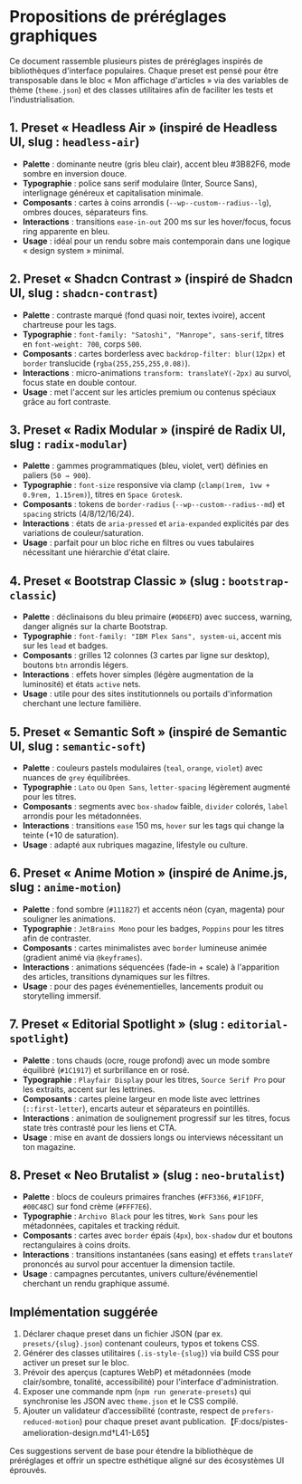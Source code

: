 # Propositions de préréglages graphiques

Ce document rassemble plusieurs pistes de préréglages inspirés de bibliothèques d'interface populaires. Chaque preset est pensé pour être transposable dans le bloc « Mon affichage d'articles » via des variables de thème (`theme.json`) et des classes utilitaires afin de faciliter les tests et l'industrialisation.

## 1. Preset « Headless Air » (inspiré de Headless UI, slug : `headless-air`)
- **Palette** : dominante neutre (gris bleu clair), accent bleu #3B82F6, mode sombre en inversion douce.
- **Typographie** : police sans serif modulaire (Inter, Source Sans), interlignage généreux et capitalisation minimale.
- **Composants** : cartes à coins arrondis (`--wp--custom--radius--lg`), ombres douces, séparateurs fins.
- **Interactions** : transitions `ease-in-out` 200 ms sur les hover/focus, focus ring apparente en bleu.
- **Usage** : idéal pour un rendu sobre mais contemporain dans une logique « design system » minimal.

## 2. Preset « Shadcn Contrast » (inspiré de Shadcn UI, slug : `shadcn-contrast`)
- **Palette** : contraste marqué (fond quasi noir, textes ivoire), accent chartreuse pour les tags.
- **Typographie** : `font-family: "Satoshi", "Manrope", sans-serif`, titres en `font-weight: 700`, corps `500`.
- **Composants** : cartes borderless avec `backdrop-filter: blur(12px)` et `border` translucide (`rgba(255,255,255,0.08)`).
- **Interactions** : micro-animations `transform: translateY(-2px)` au survol, focus state en double contour.
- **Usage** : met l'accent sur les articles premium ou contenus spéciaux grâce au fort contraste.

## 3. Preset « Radix Modular » (inspiré de Radix UI, slug : `radix-modular`)
- **Palette** : gammes programmatiques (bleu, violet, vert) définies en paliers (`50 → 900`).
- **Typographie** : `font-size` responsive via clamp (`clamp(1rem, 1vw + 0.9rem, 1.15rem)`), titres en `Space Grotesk`.
- **Composants** : tokens de `border-radius` (`--wp--custom--radius--md`) et `spacing` stricts (4/8/12/16/24).
- **Interactions** : états de `aria-pressed` et `aria-expanded` explicités par des variations de couleur/saturation.
- **Usage** : parfait pour un bloc riche en filtres ou vues tabulaires nécessitant une hiérarchie d'état claire.

## 4. Preset « Bootstrap Classic » (slug : `bootstrap-classic`)
- **Palette** : déclinaisons du bleu primaire (`#0D6EFD`) avec success, warning, danger alignés sur la charte Bootstrap.
- **Typographie** : `font-family: "IBM Plex Sans", system-ui`, accent mis sur les `lead` et badges.
- **Composants** : grilles 12 colonnes (3 cartes par ligne sur desktop), boutons `btn` arrondis légers.
- **Interactions** : effets hover simples (légère augmentation de la luminosité) et états `active` nets.
- **Usage** : utile pour des sites institutionnels ou portails d'information cherchant une lecture familière.

## 5. Preset « Semantic Soft » (inspiré de Semantic UI, slug : `semantic-soft`)
- **Palette** : couleurs pastels modulaires (`teal`, `orange`, `violet`) avec nuances de `grey` équilibrées.
- **Typographie** : `Lato` ou `Open Sans`, `letter-spacing` légèrement augmenté pour les titres.
- **Composants** : segments avec `box-shadow` faible, `divider` colorés, `label` arrondis pour les métadonnées.
- **Interactions** : transitions `ease` 150 ms, `hover` sur les tags qui change la teinte (+10 de saturation).
- **Usage** : adapté aux rubriques magazine, lifestyle ou culture.

## 6. Preset « Anime Motion » (inspiré de Anime.js, slug : `anime-motion`)
- **Palette** : fond sombre (`#111827`) et accents néon (cyan, magenta) pour souligner les animations.
- **Typographie** : `JetBrains Mono` pour les badges, `Poppins` pour les titres afin de contraster.
- **Composants** : cartes minimalistes avec `border` lumineuse animée (gradient animé via `@keyframes`).
- **Interactions** : animations séquencées (fade-in + scale) à l'apparition des articles, transitions dynamiques sur les filtres.
- **Usage** : pour des pages événementielles, lancements produit ou storytelling immersif.

## 7. Preset « Editorial Spotlight » (slug : `editorial-spotlight`)
- **Palette** : tons chauds (ocre, rouge profond) avec un mode sombre équilibré (`#1C1917`) et surbrillance en or rosé.
- **Typographie** : `Playfair Display` pour les titres, `Source Serif Pro` pour les extraits, accent sur les lettrines.
- **Composants** : cartes pleine largeur en mode liste avec lettrines (`::first-letter`), encarts auteur et séparateurs en pointillés.
- **Interactions** : animation de soulignement progressif sur les titres, focus state très contrasté pour les liens et CTA.
- **Usage** : mise en avant de dossiers longs ou interviews nécessitant un ton magazine.

## 8. Preset « Neo Brutalist » (slug : `neo-brutalist`)
- **Palette** : blocs de couleurs primaires franches (`#FF3366`, `#1F1DFF`, `#00C48C`) sur fond crème (`#FFF7E6`).
- **Typographie** : `Archivo Black` pour les titres, `Work Sans` pour les métadonnées, capitales et tracking réduit.
- **Composants** : cartes avec `border` épais (`4px`), `box-shadow` dur et boutons rectangulaires à coins droits.
- **Interactions** : transitions instantanées (sans easing) et effets `translateY` prononcés au survol pour accentuer la dimension tactile.
- **Usage** : campagnes percutantes, univers culture/événementiel cherchant un rendu graphique assumé.

## Implémentation suggérée
1. Déclarer chaque preset dans un fichier JSON (par ex. `presets/{slug}.json`) contenant couleurs, typos et tokens CSS.
2. Générer des classes utilitaires (`.is-style-{slug}`) via build CSS pour activer un preset sur le bloc.
3. Prévoir des aperçus (captures WebP) et métadonnées (mode clair/sombre, tonalité, accessibilité) pour l'interface d'administration.
4. Exposer une commande npm (`npm run generate-presets`) qui synchronise les JSON avec `theme.json` et le CSS compilé.
5. Ajouter un validateur d’accessibilité (contraste, respect de `prefers-reduced-motion`) pour chaque preset avant publication.【F:docs/pistes-amelioration-design.md†L41-L65】

Ces suggestions servent de base pour étendre la bibliothèque de préréglages et offrir un spectre esthétique aligné sur des écosystèmes UI éprouvés.
